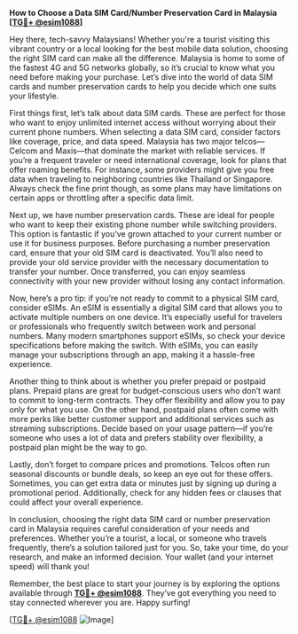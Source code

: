 **How to Choose a Data SIM Card/Number Preservation Card in Malaysia [[TG💪+ @esim1088](https://t.me/s/esim1088)]**

Hey there, tech-savvy Malaysians! Whether you're a tourist visiting this vibrant country or a local looking for the best mobile data solution, choosing the right SIM card can make all the difference. Malaysia is home to some of the fastest 4G and 5G networks globally, so it’s crucial to know what you need before making your purchase. Let’s dive into the world of data SIM cards and number preservation cards to help you decide which one suits your lifestyle.

First things first, let’s talk about data SIM cards. These are perfect for those who want to enjoy unlimited internet access without worrying about their current phone numbers. When selecting a data SIM card, consider factors like coverage, price, and data speed. Malaysia has two major telcos—Celcom and Maxis—that dominate the market with reliable services. If you’re a frequent traveler or need international coverage, look for plans that offer roaming benefits. For instance, some providers might give you free data when traveling to neighboring countries like Thailand or Singapore. Always check the fine print though, as some plans may have limitations on certain apps or throttling after a specific data limit.

Next up, we have number preservation cards. These are ideal for people who want to keep their existing phone number while switching providers. This option is fantastic if you’ve grown attached to your current number or use it for business purposes. Before purchasing a number preservation card, ensure that your old SIM card is deactivated. You’ll also need to provide your old service provider with the necessary documentation to transfer your number. Once transferred, you can enjoy seamless connectivity with your new provider without losing any contact information.

Now, here’s a pro tip: if you’re not ready to commit to a physical SIM card, consider eSIMs. An eSIM is essentially a digital SIM card that allows you to activate multiple numbers on one device. It’s especially useful for travelers or professionals who frequently switch between work and personal numbers. Many modern smartphones support eSIMs, so check your device specifications before making the switch. With eSIMs, you can easily manage your subscriptions through an app, making it a hassle-free experience.

Another thing to think about is whether you prefer prepaid or postpaid plans. Prepaid plans are great for budget-conscious users who don’t want to commit to long-term contracts. They offer flexibility and allow you to pay only for what you use. On the other hand, postpaid plans often come with more perks like better customer support and additional services such as streaming subscriptions. Decide based on your usage pattern—if you’re someone who uses a lot of data and prefers stability over flexibility, a postpaid plan might be the way to go.

Lastly, don’t forget to compare prices and promotions. Telcos often run seasonal discounts or bundle deals, so keep an eye out for these offers. Sometimes, you can get extra data or minutes just by signing up during a promotional period. Additionally, check for any hidden fees or clauses that could affect your overall experience.

In conclusion, choosing the right data SIM card or number preservation card in Malaysia requires careful consideration of your needs and preferences. Whether you’re a tourist, a local, or someone who travels frequently, there’s a solution tailored just for you. So, take your time, do your research, and make an informed decision. Your wallet (and your internet speed) will thank you!

Remember, the best place to start your journey is by exploring the options available through **[TG💪+ @esim1088](https://t.me/s/esim1088)**. They’ve got everything you need to stay connected wherever you are. Happy surfing!

[[TG💪+ @esim1088](https://t.me/s/esim1088) ![Image](https://i.postimg.cc/Y0z9fWf4/image.png)]